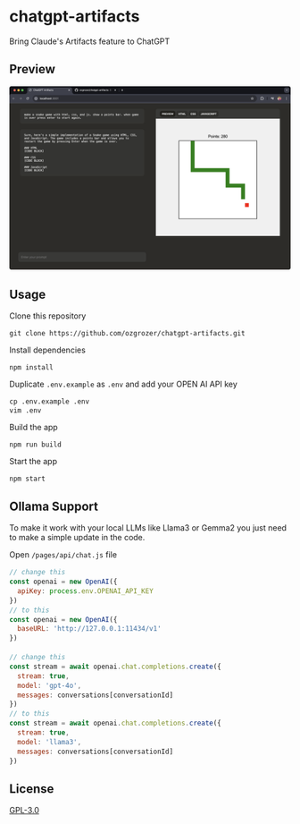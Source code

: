 # chatgpt-artifacts

Bring Claude's Artifacts feature to ChatGPT

## Preview

<img src="./preview/Screenshot 2024-06-28 at 7.57.19 PM.png" alt="" width="600" />

## Usage

Clone this repository

```
git clone https://github.com/ozgrozer/chatgpt-artifacts.git
```

Install dependencies

```
npm install
```

Duplicate `.env.example` as `.env` and add your OPEN AI API key

```
cp .env.example .env
vim .env
```

Build the app

```
npm run build
```

Start the app

```
npm start
```

## Ollama Support

To make it work with your local LLMs like Llama3 or Gemma2 you just need to make a simple update in the code.

Open `/pages/api/chat.js` file

```js
// change this
const openai = new OpenAI({
  apiKey: process.env.OPENAI_API_KEY
})
// to this
const openai = new OpenAI({
  baseURL: 'http://127.0.0.1:11434/v1'
})

// change this
const stream = await openai.chat.completions.create({
  stream: true,
  model: 'gpt-4o',
  messages: conversations[conversationId]
})
// to this
const stream = await openai.chat.completions.create({
  stream: true,
  model: 'llama3',
  messages: conversations[conversationId]
})
```

## License

[GPL-3.0](https://github.com/ozgrozer/chatgpt-artifacts/blob/main/license)
